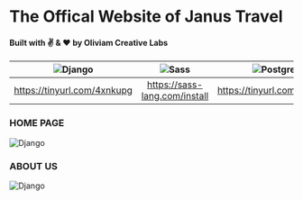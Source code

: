 # The Offical Website of Janus Travel

#### Built with :v: & :heart: by Oliviam Creative Labs

| ![Django](https://lh3.googleusercontent.com/D_82DGsbJbppAZRryBAX7rwgvkgo1iMtkUitpLs_bvz2Zeck6EvxZyOow2TsNbNiZrP5yhDwTqoNgeVHeXkkxoU_FSRf-yBUGXOC_KIWHAoZlq_lo_4HN3jlR8PubLtSxBiQwrlKsg=w100)  | ![Sass](https://lh3.googleusercontent.com/MfZZn0Kvz3bWqu4qzRc1b9snp6wF4Wb7XYW2OEmSjNv9Yl4ggyU2nomWYzn07TGH4uWIMFmMZtQxzSYC-aULwhOfnAUEBxNDB-mvp4vlSgnYI6uFf14k60Vcnky9le9RbDodK4P_EA=w100) | ![Postgres](https://lh3.googleusercontent.com/v2WYlA_k2KyVvqddmgR60e5wPCUcl7DKjpW2-54oDCY8m9hlRGLHyh_kNo_OYB8mH7wbkldTUHnnxPVPV4djGupakg7aFvQeOJ8Z3eSHJSDs1asRfGxt3-PTPrvZQKdmzv9uuFRjig=w100) |
|:---:|:---:|:---:|
| https://tinyurl.com/4xnkupg | https://sass-lang.com/install | https://tinyurl.com/zgkz98z |

### HOME PAGE
![Django](https://lh3.googleusercontent.com/Fu-m9LrAEMCweRcmyXLEryYOrvCU9aTYD10aDiyokaqpv3JEo7Yal0YOw27F6wWcj0L-tsZDoZimMziWy23YsQ8Dt7zXZqUSq2v11p7lYqoOEuK82jwpa4jRr_k51laBygybXVLKoA=w600)

### ABOUT US
![Django](https://lh3.googleusercontent.com/gD6X_3WjnhMuOJOsznbEieoS9sZ3vwAyUbjnoT4KOSiLyw99sW9L09oXFlw1GJF8GUrjXz3SGgeCVgrgejr9Wn9uWub8btKTZxmst4vIz5_pPvrU2vC0OwBmvzj7cQZPRrf8SNyABw=w2000)
